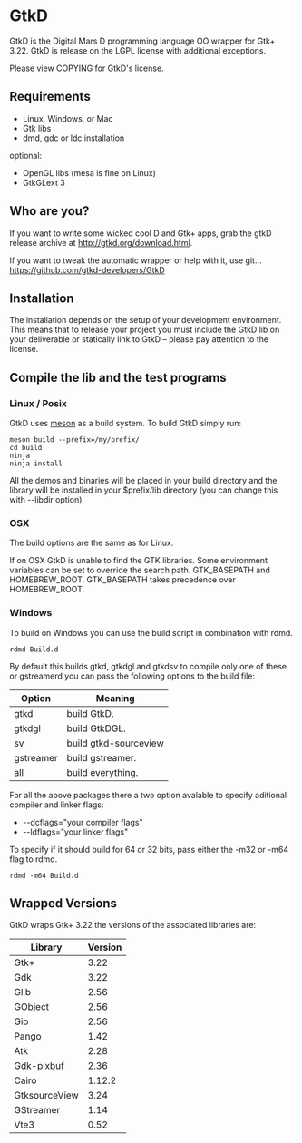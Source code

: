 # GtkD

GtkD is the Digital Mars D programming language OO wrapper for Gtk+ 3.22.  GtkD
is release on the LGPL license with additional exceptions.

Please view COPYING for GtkD's license.

## Requirements

- Linux, Windows, or Mac
- Gtk libs
- dmd, gdc or ldc installation

optional:

- OpenGL libs (mesa is fine on Linux)
- GtkGLext 3

## Who are you?

If you want to write some wicked cool D and Gtk+ apps, grab the gtkD release
archive at http://gtkd.org/download.html.

If you want to tweak the automatic wrapper or help with it, use git...
https://github.com/gtkd-developers/GtkD

## Installation

The installation depends on the setup of your development environment.  This
means that to release your project you must include the GtkD lib on your
deliverable or statically link to GtkD – please pay attention to the license.

## Compile the lib and the test programs

### Linux / Posix

GtkD uses [meson](http://mesonbuild.com) as a build system. To build GtkD simply
run:

```
meson build --prefix=/my/prefix/
cd build
ninja
ninja install
```

All the demos and binaries will be placed in your build directory and the
library will be installed in your $prefix/lib directory (you can change this
with --libdir option).

### OSX

The build options are the same as for Linux.

If on OSX GtkD is unable to find the GTK libraries.  Some environment variables
can be set to override the search path.  GTK\_BASEPATH and
HOMEBREW\_ROOT. GTK\_BASEPATH takes precedence over HOMEBREW\_ROOT.

### Windows

To build on Windows you can use the build script in combination with rdmd.

    rdmd Build.d

By default this builds gtkd, gtkdgl and gtkdsv to compile only one of these
or gstreamerd you can pass the following options to the build file:

Option | Meaning
--- | ---
gtkd | build GtkD.
gtkdgl | build GtkDGL.
sv | build gtkd-sourceview
gstreamer | build gstreamer.
all | build everything.

For all the above packages there a two option avalable to specify aditional
compiler and linker flags:

- --dcflags="your compiler flags"
- --ldflags="your linker flags"

To specify if it should build for 64 or 32 bits, pass either
the -m32 or -m64 flag to rdmd.

    rdmd -m64 Build.d

## Wrapped Versions

GtkD wraps Gtk+ 3.22 the versions of the associated libraries are:

Library | Version
--- | ---
Gtk+ | 3.22
Gdk | 3.22
Glib | 2.56
GObject | 2.56
Gio | 2.56
Pango | 1.42
Atk | 2.28
Gdk-pixbuf | 2.36
Cairo | 1.12.2
GtksourceView | 3.24
GStreamer | 1.14
Vte3 | 0.52

